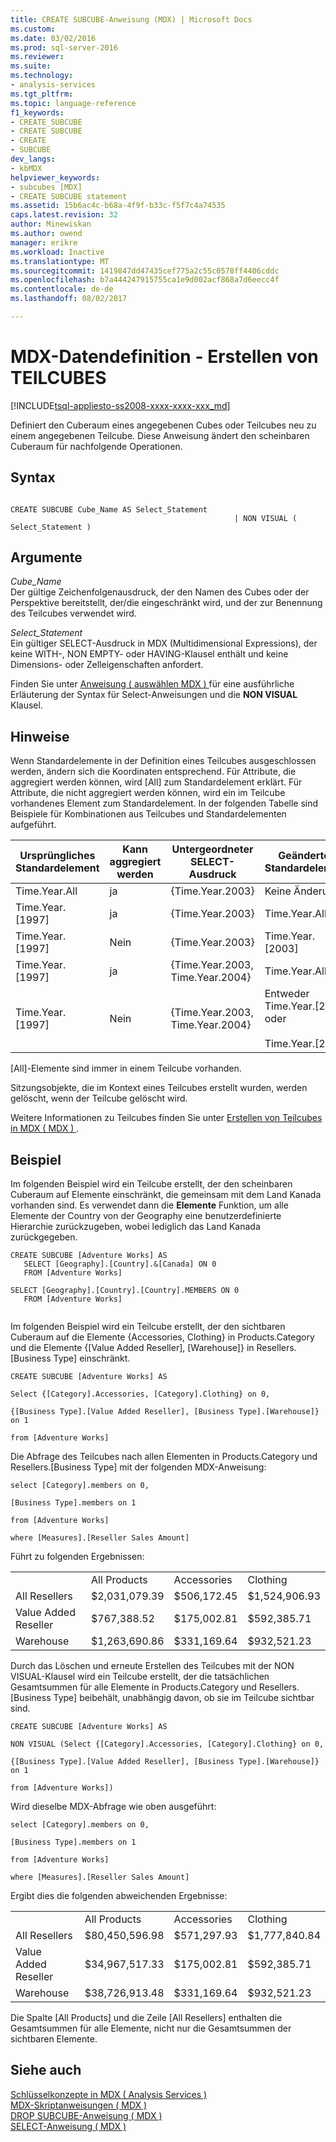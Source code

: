 ```yaml
---
title: CREATE SUBCUBE-Anweisung (MDX) | Microsoft Docs
ms.custom: 
ms.date: 03/02/2016
ms.prod: sql-server-2016
ms.reviewer: 
ms.suite: 
ms.technology:
- analysis-services
ms.tgt_pltfrm: 
ms.topic: language-reference
f1_keywords:
- CREATE_SUBCUBE
- CREATE SUBCUBE
- CREATE
- SUBCUBE
dev_langs:
- kbMDX
helpviewer_keywords:
- subcubes [MDX]
- CREATE SUBCUBE statement
ms.assetid: 15b6ac4c-b68a-4f9f-b33c-f5f7c4a74535
caps.latest.revision: 32
author: Minewiskan
ms.author: owend
manager: erikre
ms.workload: Inactive
ms.translationtype: MT
ms.sourcegitcommit: 1419847dd47435cef775a2c55c0578ff4406cddc
ms.openlocfilehash: b7a444247915755ca1e9d002acf868a7d6eecc4f
ms.contentlocale: de-de
ms.lasthandoff: 08/02/2017

---
```

# <a name="mdx-data-definition---create-subcube"></a>MDX-Datendefinition - Erstellen von TEILCUBES
[!INCLUDE[tsql-appliesto-ss2008-xxxx-xxxx-xxx_md](../includes/tsql-appliesto-ss2008-xxxx-xxxx-xxx-md.md)]

  Definiert den Cuberaum eines angegebenen Cubes oder Teilcubes neu zu einem angegebenen Teilcube. Diese Anweisung ändert den scheinbaren Cuberaum für nachfolgende Operationen.  
  
## <a name="syntax"></a>Syntax  
  
```  
  
CREATE SUBCUBE Cube_Name AS Select_Statement  
                                                  | NON VISUAL ( Select_Statement )  
```  
  
## <a name="arguments"></a>Argumente  
 *Cube_Name*  
 Der gültige Zeichenfolgenausdruck, der den Namen des Cubes oder der Perspektive bereitstellt, der/die eingeschränkt wird, und der zur Benennung des Teilcubes verwendet wird.  
  
 *Select_Statement*  
 Ein gültiger SELECT-Ausdruck in MDX (Multidimensional Expressions), der keine WITH-, NON EMPTY- oder HAVING-Klausel enthält und keine Dimensions- oder Zelleigenschaften anfordert.  
  
 Finden Sie unter [Anweisung &#40; auswählen MDX &#41; ](../mdx/mdx-data-manipulation-select.md) für eine ausführliche Erläuterung der Syntax für Select-Anweisungen und die **NON VISUAL** Klausel.  
  
## <a name="remarks"></a>Hinweise  
 Wenn Standardelemente in der Definition eines Teilcubes ausgeschlossen werden, ändern sich die Koordinaten entsprechend. Für Attribute, die aggregiert werden können, wird [All] zum Standardelement erklärt. Für Attribute, die nicht aggregiert werden können, wird ein im Teilcube vorhandenes Element zum Standardelement. In der folgenden Tabelle sind Beispiele für Kombinationen aus Teilcubes und Standardelementen aufgeführt.  
  
|Ursprüngliches Standardelement|Kann aggregiert werden|Untergeordneter SELECT-Ausdruck|Geändertes Standardelement|  
|-----------------------------|-----------------------|---------------|----------------------------|  
|Time.Year.All|ja|{Time.Year.2003}|Keine Änderung|  
|Time.Year. [1997]|ja|{Time.Year.2003}|Time.Year.All|  
|Time.Year. [1997]|Nein|{Time.Year.2003}|Time.Year. [2003]|  
|Time.Year. [1997]|ja|{Time.Year.2003, Time.Year.2004}|Time.Year.All|  
|Time.Year. [1997]|Nein|{Time.Year.2003, Time.Year.2004}|Entweder Time.Year.[2003] oder<br /><br /> Time.Year.[2004]|  
  
 [All]-Elemente sind immer in einem Teilcube vorhanden.  
  
 Sitzungsobjekte, die im Kontext eines Teilcubes erstellt wurden, werden gelöscht, wenn der Teilcube gelöscht wird.  
  
 Weitere Informationen zu Teilcubes finden Sie unter [Erstellen von Teilcubes in MDX &#40; MDX &#41; ](../analysis-services/multidimensional-models/mdx/building-subcubes-in-mdx-mdx.md).  
  
## <a name="example"></a>Beispiel  
 Im folgenden Beispiel wird ein Teilcube erstellt, der den scheinbaren Cuberaum auf Elemente einschränkt, die gemeinsam mit dem Land Kanada vorhanden sind. Es verwendet dann die **Elemente** Funktion, um alle Elemente der Country von der Geography eine benutzerdefinierte Hierarchie zurückzugeben, wobei lediglich das Land Kanada zurückgegeben.  
  
```  
CREATE SUBCUBE [Adventure Works] AS  
   SELECT [Geography].[Country].&[Canada] ON 0  
   FROM [Adventure Works]  
  
SELECT [Geography].[Country].[Country].MEMBERS ON 0  
   FROM [Adventure Works]  
  
```  
  
 Im folgenden Beispiel wird ein Teilcube erstellt, der den sichtbaren Cuberaum auf die Elemente {Accessories, Clothing} in Products.Category und die Elemente {[Value Added Reseller], [Warehouse]} in Resellers.[Business Type] einschränkt.  
  
 `CREATE SUBCUBE [Adventure Works] AS`  
  
 `Select {[Category].Accessories, [Category].Clothing} on 0,`  
  
 `{[Business Type].[Value Added Reseller], [Business Type].[Warehouse]} on 1`  
  
 `from [Adventure Works]`  
  
 Die Abfrage des Teilcubes nach allen Elementen in Products.Category und Resellers.[Business Type] mit der folgenden MDX-Anweisung:  
  
 `select [Category].members on 0,`  
  
 `[Business Type].members on 1`  
  
 `from [Adventure Works]`  
  
 `where [Measures].[Reseller Sales Amount]`  
  
 Führt zu folgenden Ergebnissen:  
  
|||||  
|-|-|-|-|  
||All Products|Accessories|Clothing|  
|All Resellers|$2,031,079.39|$506,172.45|$1,524,906.93|  
|Value Added Reseller|$767,388.52|$175,002.81|$592,385.71|  
|Warehouse|$1,263,690.86|$331,169.64|$932,521.23|  
  
 Durch das Löschen und erneute Erstellen des Teilcubes mit der NON VISUAL-Klausel wird ein Teilcube erstellt, der die tatsächlichen Gesamtsummen für alle Elemente in Products.Category und Resellers.[Business Type] beibehält, unabhängig davon, ob sie im Teilcube sichtbar sind.  
  
 `CREATE SUBCUBE [Adventure Works] AS`  
  
 `NON VISUAL (Select {[Category].Accessories, [Category].Clothing} on 0,`  
  
 `{[Business Type].[Value Added Reseller], [Business Type].[Warehouse]} on 1`  
  
 `from [Adventure Works])`  
  
 Wird dieselbe MDX-Abfrage wie oben ausgeführt:  
  
 `select [Category].members on 0,`  
  
 `[Business Type].members on 1`  
  
 `from [Adventure Works]`  
  
 `where [Measures].[Reseller Sales Amount]`  
  
 Ergibt dies die folgenden abweichenden Ergebnisse:  
  
|||||  
|-|-|-|-|  
||All Products|Accessories|Clothing|  
|All Resellers|$80,450,596.98|$571,297.93|$1,777,840.84|  
|Value Added Reseller|$34,967,517.33|$175,002.81|$592,385.71|  
|Warehouse|$38,726,913.48|$331,169.64|$932,521.23|  
  
 Die Spalte [All Products] und die Zeile [All Resellers] enthalten die Gesamtsummen für alle Elemente, nicht nur die Gesamtsummen der sichtbaren Elemente.  
  
## <a name="see-also"></a>Siehe auch  
 [Schlüsselkonzepte in MDX &#40; Analysis Services &#41;](../analysis-services/multidimensional-models/mdx/key-concepts-in-mdx-analysis-services.md)   
 [MDX-Skriptanweisungen &#40; MDX &#41;](../mdx/mdx-scripting-statements-mdx.md)   
 [DROP SUBCUBE-Anweisung &#40; MDX &#41;](../mdx/mdx-data-definition-drop-subcube.md)   
 [SELECT-Anweisung &#40; MDX &#41;](../mdx/mdx-data-manipulation-select.md)  
  
  

